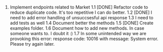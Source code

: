 1. Implement endpoints related to Market
    1.1 [DONE] Refactor code to reduce duplicate code. It's too repetitive I can do better.
    1.2 [DONE] I need to add error handling  of unsuccsesful api response
    1.3 I need to add tests as well
    1.4 Document better the methods
    1.5 [DONE] Create examples folder.
    1.6 Document how to add new methods. In case someone wants to. I doubt it :)
    1.7 In some unintended way we are provoking this error: response code: 10016 with message: System error. Please try again later.